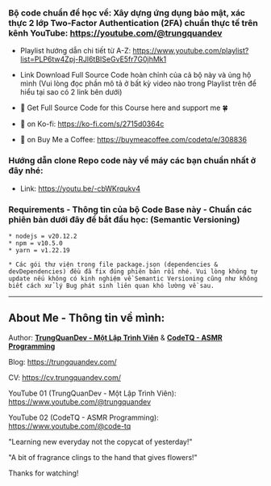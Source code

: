 ### Bộ code chuẩn để học về: Xây dựng ứng dụng bảo mật, xác thực 2 lớp Two-Factor Authentication (2FA) chuẩn thực tế trên kênh YouTube: https://youtube.com/@trungquandev

- Playlist hướng dẫn chi tiết từ A-Z: https://www.youtube.com/playlist?list=PLP6tw4Zpj-RJl6tBISeGvE5fr7G0jhMk1

- Link Download Full Source Code hoàn chỉnh của cả bộ này và ủng hộ mình (Vui lòng đọc phần mô tả ở bất kỳ video nào trong Playlist trên để hiểu tại sao có 2 link bên dưới)

- 🤝 Get Full Source Code for this Course here and support me 🍀

- 🎁 on Ko-fi: https://ko-fi.com/s/2715d0364c

- 🎁 on Buy Me a Coffee: https://buymeacoffee.com/codetq/e/308836

### Hướng dẫn clone Repo code này về máy các bạn chuẩn nhất ở đây nhé:

- Link: https://youtu.be/-cbWKrqukv4

### Requirements - Thông tin của bộ Code Base này - Chuẩn các phiên bản dưới đây để bắt đầu học: (Semantic Versioning)

```
* nodejs = v20.12.2
* npm = v10.5.0
* yarn = v1.22.19

* Các gói thư viện trong file package.json (dependencies & devDependencies) đều đã fix đúng phiên bản rồi nhé. Vui lòng không tự update nếu không có kinh nghiệm về Semantic Versioning cũng như không biết cách xử lý Bug phát sinh liên quan khó lường về sau.
```

---

## About Me - Thông tin về mình:

Author: **[TrungQuanDev - Một Lập Trình Viên](https://www.youtube.com/@trungquandev)** & **[CodeTQ - ASMR Programming](https://www.youtube.com/@code-tq)**

Blog: https://trungquandev.com/

CV: https://cv.trungquandev.com/

YouTube 01 (TrungQuanDev - Một Lập Trình Viên): https://www.youtube.com/@trungquandev

YouTube 02 (CodeTQ - ASMR Programming): https://www.youtube.com/@code-tq

"Learning new everyday not the copycat of yesterday!"

"A bit of fragrance clings to the hand that gives flowers!"

Thanks for watching!
